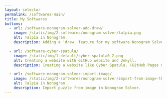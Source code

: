 ```yaml
---
layout: selector
permalink: /softwares-main/
title: My Softwares
buttons:
  - url: /software-nonogram-solver-add-draw/
    image: /static/img/2-softwares/nonogram-solver/talpia.png
    alt: Talpia in Nonogram.
    description: Adding a 'draw' feature for my software Nonogram Solver.

  - url: /software-cyber-spatula/
    image: /static/img/1-default/cyber-spatula0_2.png
    alt: Creating a website with GitHub website and Jekyll.
    description: Creating a website like Cyber Spatula. (GitHub Pages & Jekyll)

  - url: /software-nonogram-solver-import-image/
    image: /static/img/2-softwares/nonogram-solver/import-from-image-thumb.png
    alt: Talpia in Nonogram.
    description: Import puzzle from image in Nonogram Solver.
---
```

